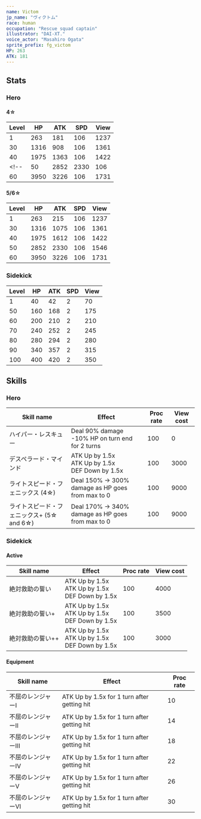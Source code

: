 ```yaml
---
name: Victom
jp_name: "ヴィクトム"
race: human
occupation: "Rescue squad captain"
illustrator: "DAI-XT."
voice_actor: "Masahiro Ogata"
sprite_prefix: fg_victom
HP: 263
ATK: 181
---
```


## Stats

### Hero

#### 4☆

| Level 	| HP   	| ATK  	| SPD 	| View 	|
|-------	|------	|------	|-----	|------	|
| 1     	| 263  	| 181  	| 106 	| 1237 	|
| 30    	| 1316 	| 908 	| 106 	| 1361 	|
| 40    	| 1975 	| 1363 	| 106 	| 1422 	|
<!--| 50    	| 2852 	| 2330 	| 106 	| 1546 	|
| 60    	| 3950 	| 3226 	| 106 	| 1731 	|-->

#### 5/6☆

| Level 	| HP   	| ATK  	| SPD 	| View 	|
|-------	|------	|------	|-----	|------	|
| 1     	| 263  	| 215  	| 106 	| 1237 	|
| 30    	| 1316 	| 1075 	| 106 	| 1361 	|
| 40    	| 1975 	| 1612 	| 106 	| 1422 	|
| 50    	| 2852 	| 2330 	| 106 	| 1546 	|
| 60    	| 3950 	| 3226 	| 106 	| 1731 	|

### Sidekick

| Level 	| HP   	| ATK  	| SPD 	| View 	|
|-------	|------	|------	|-----	|------	|
| 1     	| 40  	| 42  	| 2    	| 70   	|
| 50    	| 160 	| 168 	| 2   	| 175 	|
| 60    	| 200 	| 210 	| 2   	| 210 	|
| 70    	| 240 	| 252 	| 2    	| 245 	|
| 80    	| 280 	| 294 	| 2    	| 280   |
| 90    	| 340 	| 357 	| 2    	| 315 	|
| 100    	| 400 	| 420 	| 2    	| 350 	|

## Skills

### Hero

| Skill name                                	| Effect                                               	| Proc rate 	| View cost 	|
|-------------------------------------------	|------------------------------------------------------	|-----------	|-----------	|
| ハイパー・レスキュー                      	| Deal 90% damage<br>-10% HP on turn end for 2 turns   	| 100       	| 0         	|
| デスペラード・マインド                    	| ATK Up by 1.5x<br>ATK Up by 1.5x<br>DEF Down by 1.5x 	| 100       	| 3000      	|
| ライトスピード・フェニックス (4☆)         	| Deal 150% -> 300% damage as HP goes from max to 0    	| 100       	| 9000      	|
| ライトスピード・フェニックス+ (5☆ and 6☆) 	| Deal 170% -> 340% damage as HP goes from max to 0    	| 100       	| 9000      	|
  
### Sidekick

#### Active

| Skill name       	| Effect                                               	| Proc rate 	| View cost 	|
|------------------	|------------------------------------------------------	|-----------	|-----------	|
| 絶対救助の誓い   	| ATK Up by 1.5x<br>ATK Up by 1.5x<br>DEF Down by 1.5x 	| 100       	| 4000      	|
| 絶対救助の誓い+  	| ATK Up by 1.5x<br>ATK Up by 1.5x<br>DEF Down by 1.5x 	| 100       	| 3500      	|
| 絶対救助の誓い++ 	| ATK Up by 1.5x<br>ATK Up by 1.5x<br>DEF Down by 1.5x 	| 100       	| 3000      	|

#### Equipment
| Skill name       	| Effect                                               	| Proc rate 	|
|------------------	|------------------------------------------------------	|-----------	|
| 不屈のレンジャーⅠ   | ATK Up by 1.5x for 1 turn after getting hit 	| 10       	|
| 不屈のレンジャーⅡ  	| ATK Up by 1.5x for 1 turn after getting hit 	| 14       	|
| 不屈のレンジャーⅢ 	| ATK Up by 1.5x for 1 turn after getting hit 	| 18       	|
| 不屈のレンジャーⅣ 	| ATK Up by 1.5x for 1 turn after getting hit 	| 22       	|
| 不屈のレンジャーⅤ 	| ATK Up by 1.5x for 1 turn after getting hit 	| 26       	|
| 不屈のレンジャーⅥ 	| ATK Up by 1.5x for 1 turn after getting hit 	| 30       	|
